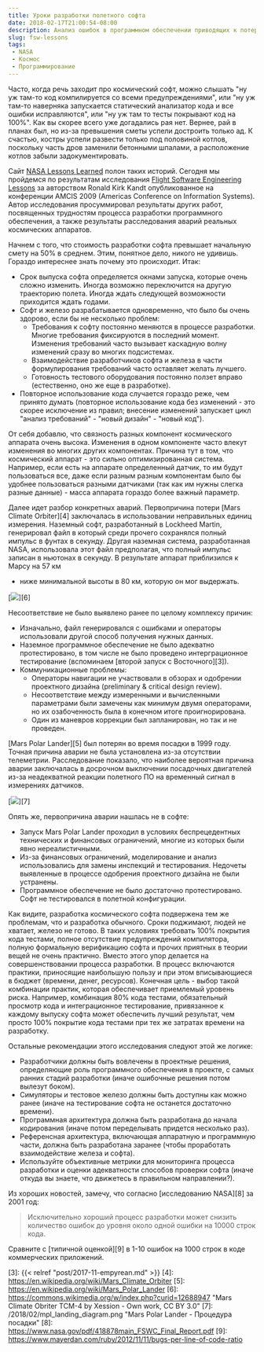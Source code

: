 ```yaml
---
title: Уроки разработки полетного софта
date: 2018-02-17T21:00:54-08:00
description: Анализ ошибок в программном обеспечении приводящих к потере комических аппаратов
slug: fsw-lessons
tags:
 - NASA
 - Космос
 - Программирование
---
```


Часто, когда речь заходит про космический софт, можно слышать "ну уж там-то код
компилируется со всеми предупреждениями", или "ну уж там-то наверняка запускается
статический анализатор кода и все ошибки исправляются", или "ну уж там то тесты
покрывают код на 100%". Как вы скорее всего уже догадались рая нет. Вернее, рай
в планах был, но из-за превышения сметы успели достроить только ад. К счастью,
костры успели развести только под половиной котлов, поскольку часть дров
заменили бетонными шпалами, а расположение котлов забыли задокументировать.

Сайт [NASA Lessons Learned][1] полон таких историй. Сегодня мы пройдемся по
результатам исследования [Flight Software Engineering Lessons][2] за авторством
Ronald Kirk Kandt опубликованное на конференции AMCIS 2009 (Americas Conference
on Information Systems). Автор исследования просуммировал результаты других
работ, посвященных трудностям процесса разработки программного обеспечения, а
также результаты расследования аварий реальных космических аппаратов.

<!--more-->

Начнем с того, что стоимость разработки софта превышает начальную смету на 50%
в среднем. Этим, понятное дело, никого не удивишь. Гораздо интереснее знать
почему это происходит. Итак:

* Срок выпуска софта определяется окнами запуска, которые очень сложно изменить.
  Иногда возможно переключится на другую траекторию полета. Иногда ждать
  следующей возможности приходится ждать годами.
* Софт и железо разрабатывается одновременно, что было бы очень здорово, если
  бы не несколько проблем:
  * Требования к софту постоянно меняются в процессе разработки. Многие
    требования фиксируются в последний момент. Изменения требований часто
    вызывает каскадную волну изменений сразу во многих подсистемах.
  * Взаимодействие разработчиков софта и железа в части формулирования
    требований часто оставляет желать лучшего.
  * Готовность тестового оборудования постоянно ползет вправо (естественно, оно
    же еще в разработке).
* Повторное использование кода случается гораздо реже, чем принято думать
  (повторное использование кода без изменений - это скорее исключение из правил;
  внесение изменений запускает цикл "анализ требований" - "новый дизайн" -
  "новый код").

От себя добавлю, что связность разных компонент космического аппарата очень
высока. Изменения в одном компоненте часто влекут изменения во многих других
компонентах. Причина тут в том, что космический аппарат - это сильно
оптимизированная система. Например, если есть на аппарате определенный датчик,
то им будут пользоваться все, даже если разным разным компонентам было бы
удобнее пользоваться разными датчиками (так как им нужны слегка разные данные) -
масса аппарата гораздо более важный параметр.

Далее идет разбор конкретных аварий. Первопричина потери [Mars Climate Orbiter][4]
заключалась в использовании неправильных единиц измерения. Наземный софт,
разработанный в Lockheed Martin, генерировал файл в который среди прочего
сохранялся полный импульс в фунтах в секунду. Другая наземная система,
разработанная NASA, использовала этот файл предполагая, что полный импульс
записан в ньютонах в секунду. В результате аппарат приблизился к Марсу на 57 км
- ниже минимальной высоты в 80 км, которую он мог выдержать.

[![](/2018/02/mco_mishap.png)][6]

Несоответствие не было выявлено ранее по целому комплексу причин:

* Изначально, файл генерировался с ошибками и операторы использовали другой
  способ получения нужных данных.
* Наземное программное обеспечение не было адекватно протестировано, в том
  числе не было проведено интерграционное тестирование (вспоминаем [второй
  запуск с Восточного][3]).
* Коммуникационные проблемы:
  * Операторы навигации не участвовали в обзорах и одобрении проектного дизайна
    (preliminary & critical design review).
  * Несоответствие между измеренными и вычисленными параметрами были замечены
    как минимум двумя операторами, но их озабоченность была в конечном итоге
    проигнорирована.
  * Один из маневров коррекции был запланирован, но так и не проведен.

[Mars Polar Lander][5] был потерян во время посадки в 1999 году. Точная причина
аварии не была установлена из-за отсутствии телеметрии. Расследование показало,
что наиболее вероятная причина аварии заключалась в досрочном выключении
посадочных двигателей из-за неадекватной реакции полетного ПО на временный
сигнал в измерениях датчиков.

[![](/2018/02/mpl_landing_diagram_small.png)][7]

Опять же, первопричина аварии нашлась не в софте:

* Запуск Mars Polar Lander проходил в условиях беспрецедентных технических и
  финансовых ограничений, многие из которых были явно нереалистичными.
* Из-за финансовых ограничений, моделирование и анализ использовались для замены
  инспекций и тестирования. Недочеты выявленные в процессе одобрения проектного
  дизайна не были устранены.
* Программное обеспечение не было достаточно протестировано. Софт не
  тестировался в полетной конфигурации.

Как видите, разработка космического софта подвержена тем же проблемам, что и
разработка обычного. Сроки поджимают, людей не хватает, железо не готово.
В таких условиях требовать 100% покрытия кода тестами, полное отсутствие
предупреждений компилятора, полную формальную верификацию софта и прочих
приятных в теории вещей не очень практично. Вместо этого упор делается на
совершенствовании процесса разработки. В процесс включаются практики, приносящие
наибольшую пользу и при этом вписывающиеся в бюджет (времени, денег, ресурсов).
Конечная цель - выбор такой комбинации практик, которая обеспечивает приемлемый
уровень риска. Например, комбинация 80% кода тестами, обязательный просмотр
кода и интеграционное тестирование, привязанное к каждому выпуску софта может
обеспечить лучший результат, чем просто 100% покрытие кода тестами при тех же
затратах времени на разработку.

Остальные рекомендации этого исследования следуют этой же логике:

* Разработчики должны быть вовлечены в проектные решения, определяющие роль
  программного обеспечения в проекте, с самых ранних стадий разработки (иначе
  ошибочные решения потом вылезут боком).
* Симуляторы и тестовое железо должны быть доступны как можно ранее (иначе на
  тестирование софта не останется достаточно времени).
* Программная архитектура должна быть разработана до начала кодирования (иначе
  потом переделывать придется несколько раз).
* Референсная архитектура, включающая аппаратную и программную части, должна
  быть разработана заранее (чтобы проработать взаимодействие железа и софта).
* Используйте объективные метрики для мониторинга процесса разработки и оценки
  адекватности способов проверки софта (иначе откуда вы знаете, что движетесь в
  правильном направлении?).

Из хороших новостей, замечу, что согласно [исследованию NASA][8] за 2001 год:

> Исключительно хороший процесс разработки может снизить количество ошибок до
> уровня около одной ошибки на 10000 строк кода.

Сравните с [типичной оценкой][9] в 1-10 ошибок на 1000 строк в коде коммерческих
приложений.

[1]: https://llis.nasa.gov
[2]: http://aisel.aisnet.org/cgi/viewcontent.cgi?article=1671&context=amcis2009
[3]: {{< relref "post/2017-11-empyrean.md" >}}
[4]: https://en.wikipedia.org/wiki/Mars_Climate_Orbiter
[5]: https://en.wikipedia.org/wiki/Mars_Polar_Lander
[6]: https://commons.wikimedia.org/w/index.php?curid=12688947 "Mars Climate Obriter TCM-4 by Xession - Own work, CC BY 3.0"
[7]: /2018/02/mpl_landing_diagram.png "Mars Polar Lander - Процедура посадки"
[8]: https://www.nasa.gov/pdf/418878main_FSWC_Final_Report.pdf
[9]: https://www.mayerdan.com/ruby/2012/11/11/bugs-per-line-of-code-ratio
